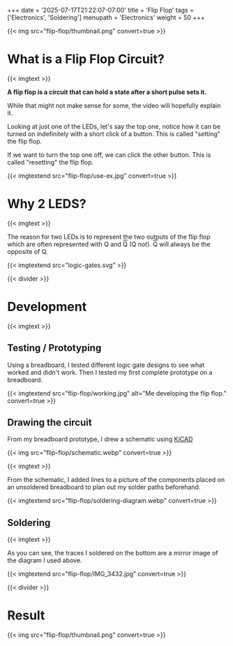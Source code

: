 +++
date = '2025-07-17T21:22:07-07:00'
title = 'Flip Flop'
tags = ['Electronics', 'Soldering']
menupath = 'Electronics'
weight = 50
+++

{{< img src="flip-flop/thumbnail.png" convert=true >}}

# What is a Flip Flop Circuit?

{{< imgtext >}}

**A flip flop is a circuit that can hold a state after a short pulse sets it.**

While that might not make sense for some, the video will hopefully explain it.

Looking at just one of the LEDs, let's say the top one, notice how it can be turned on indefinitely with a short click of a button. This is called "setting" the flip flop.

If we want to turn the top one off, we can click the other button. This is called "resetting" the flip flop.

{{< imgtextend src="flip-flop/use-ex.jpg" convert=true >}}

# Why 2 LEDS? 

{{< imgtext >}}

The reason for two LEDs is to represent the two outputs of the flip flop which are often represented with Q and <span style="text-decoration: overline;">Q</span> (Q not). <span style="text-decoration: overline;">Q</span> will always be the opposite of Q.

{{< imgtextend src="logic-gates.svg" >}}

{{< divider >}}

# Development

{{< imgtext >}}

## Testing / Prototyping

Using a breadboard, I tested different logic gate designs to see what worked and didn't work. Then I tested my first complete prototype on a breadboard.

{{< imgtextend src="flip-flop/working.jpg" alt="Me developing the flip flop." convert=true >}}

## Drawing the circuit

From my breadboard prototype, I drew a schematic using [KiCAD](/what-is-cad)

{{< img src="flip-flop/schematic.webp" convert=true >}}

{{< imgtext >}}

From the schematic, I added lines to a picture of the components placed on an unsoldered breadboard to plan out my solder paths beforehand.

{{< imgtextend src="flip-flop/soldering-diagram.webp" convert=true >}}

## Soldering 

{{< imgtext >}}

As you can see, the traces I soldered on the bottom are a mirror image of the diagram I used above.

{{< imgtextend src="flip-flop/IMG_3432.jpg" convert=true >}}

{{< divider >}}

# Result

{{< img src="flip-flop/thumbnail.png" convert=true >}}